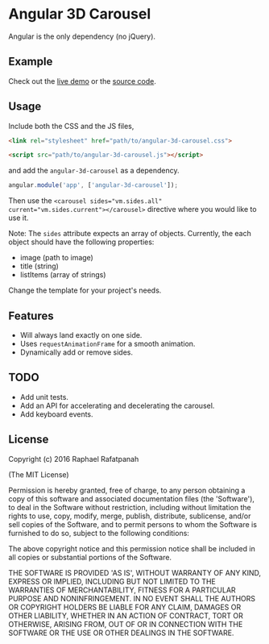 # Angular 3D Carousel

Angular is the only dependency (no jQuery).

## Example

Check out the [live demo](https://persianturtle.github.io/angular-3d-carousel/) or the [source code](https://github.com/persianturtle/angular-3d-carousel/blob/master/index.html).

## Usage

Include both the CSS and the JS files,
```html
<link rel="stylesheet" href="path/to/angular-3d-carousel.css">
```

```html
<script src="path/to/angular-3d-carousel.js"></script>
```

and add the `angular-3d-carousel` as a dependency.

```js
angular.module('app', ['angular-3d-carousel']);
```

Then use the `<carousel sides="vm.sides.all" current="vm.sides.current"></carousel>` directive where you would like to use it.

Note: The `sides` attribute expects an array of objects. Currently, the each object should have the following properties:
  - image (path to image)
  - title (string)
  - listItems (array of strings)

Change the template for your project's needs.

## Features
  - Will always land exactly on one side.
  - Uses `requestAnimationFrame` for a smooth animation.
  - Dynamically add or remove sides.

## TODO
  - Add unit tests.
  - Add an API for accelerating and decelerating the carousel.
  - Add keyboard events.

## License

Copyright (c) 2016 Raphael Rafatpanah

(The MIT License)

Permission is hereby granted, free of charge, to any person obtaining a copy of this software and associated documentation files (the 'Software'), to deal in the Software without restriction, including without limitation the rights to use, copy, modify, merge, publish, distribute, sublicense, and/or sell copies of the Software, and to permit persons to whom the Software is furnished to do so, subject to the following conditions:

The above copyright notice and this permission notice shall be included in all copies or substantial portions of the Software.

THE SOFTWARE IS PROVIDED 'AS IS', WITHOUT WARRANTY OF ANY KIND, EXPRESS OR IMPLIED, INCLUDING BUT NOT LIMITED TO THE WARRANTIES OF MERCHANTABILITY, FITNESS FOR A PARTICULAR PURPOSE AND NONINFRINGEMENT. IN NO EVENT SHALL THE AUTHORS OR COPYRIGHT HOLDERS BE LIABLE FOR ANY CLAIM, DAMAGES OR OTHER LIABILITY, WHETHER IN AN ACTION OF CONTRACT, TORT OR OTHERWISE, ARISING FROM, OUT OF OR IN CONNECTION WITH THE SOFTWARE OR THE USE OR OTHER DEALINGS IN THE SOFTWARE.